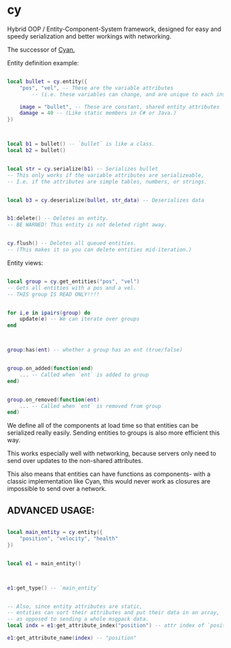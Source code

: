 
# cy

Hybrid OOP / Entity-Component-System framework,
designed for easy and speedy
serialization and better workings with networking.

The successor of [Cyan.](https://github.com/pakeke-constructor/Cyan)



Entity definition example:
```lua

local bullet = cy.entity({
    "pos", "vel", -- These are the variable attributes
        -- (i.e. these variables can change, and are unique to each instance.)

    image = "bullet", -- These are constant, shared entity attributes
    damage = 40 -- (Like static members in C# or Java.)
})



local b1 = bullet() -- `bullet` is like a class.
local b2 = bullet()


local str = cy.serialize(b1) -- Serializes bullet
-- This only works if the variable attributes are serializeable,
-- I.e. if the attributes are simple tables, numbers, or strings.


local b3 = cy.deserialize(bullet, str_data) -- Deserializes data


b1:delete() -- Deletes an entity.
-- BE WARNED! This entity is not deleted right away.


cy.flush() -- Deletes all queued entities.
-- (This makes it so you can delete entities mid-iteration.)


```

Entity views:
```lua

local group = cy.get_entities("pos", "vel")
-- Gets all entities with a pos and a vel.
-- THIS group IS READ ONLY!!!!


for i,e in ipairs(group) do
    update(e) -- We can iterate over groups
end



group:has(ent) -- whether a group has an ent (true/false)


group.on_added(function(end)
    ... -- Called when `ent` is added to group
end)


group.on_removed(function(ent)
    ... -- Called when `ent` is removed from group
end)


```

We define all of the components at load time so that entities can be
serialized really easily.
Sending entities to groups is also more efficient this way.

This works especially well with networking, because servers only need
to send over updates to the non-shared attributes.

This also means that entities can have functions as components- with
a classic implementation like Cyan, this would never work as closures are
impossible to send over a network.


## ADVANCED USAGE:
```lua

local main_entity = cy.entity({
    "position", "velocity", "health"
})


local e1 = main_entity()



e1:get_type() -- `main_entity`


-- Also, since entity attributes are static,
-- entities can sort their attributes and put their data in an array,
-- as opposed to sending a whole msgpack data.
local indx = e1:get_attribute_index("position") -- attr index of `position`.

e1:get_attribute_name(index) -- "position"




```


